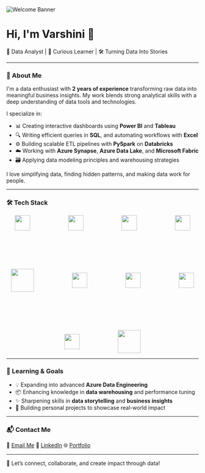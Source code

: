 <!-- Banner -->
![Welcome Banner](assets/varshini-header.png)

# Hi, I'm Varshini 👋

💼 Data Analyst | 🧠 Curious Learner | 🛠️ Turning Data Into Stories

---

### 🚀 About Me

I'm a data enthusiast with **2 years of experience** transforming raw data into meaningful business insights. My work blends strong analytical skills with a deep understanding of data tools and technologies.

I specialize in:

- 📊 Creating interactive dashboards using **Power BI** and **Tableau**
- 🔍 Writing efficient queries in **SQL**, and automating workflows with **Excel**
- ⚙️ Building scalable ETL pipelines with **PySpark** on **Databricks**
- ☁️ Working with **Azure Synapse**, **Azure Data Lake**, and **Microsoft Fabric**
- 🗃️ Applying data modeling principles and warehousing strategies

I love simplifying data, finding hidden patterns, and making data work for people.

---

### 🛠️ Tech Stack

<div style="display: flex; gap: 100px; flex-wrap: wrap; align-items: center; justify-content: center;">
  <img src="https://uxwing.com/wp-content/themes/uxwing/download/brands-and-social-media/power-bi-icon.png" width="40" />
  <img src="https://cdn.worldvectorlogo.com/logos/tableau-software.svg" width="40" />
  <img src="https://uxwing.com/wp-content/themes/uxwing/download/brands-and-social-media/sql-server-icon.png" width="40" />
  <img src="https://cdn.jsdelivr.net/gh/devicons/devicon/icons/python/python-original.svg" width="40" />
  <img src="https://upload.wikimedia.org/wikipedia/commons/f/f3/Apache_Spark_logo.svg" width="60" />
  <img src="https://cdn.jsdelivr.net/gh/devicons/devicon/icons/azure/azure-original.svg" width="40" />
  <img src="https://learn.microsoft.com/en-us/fabric/media/fabric-icon.png" width="40" />
  <img src="https://uxwing.com/wp-content/themes/uxwing/download/brands-and-social-media/microsoft-excel-icon.png" width="40" />
  <img src="https://cdn.jsdelivr.net/gh/devicons/devicon/icons/github/github-original.svg" width="40" />
  <img src="https://upload.wikimedia.org/wikipedia/commons/6/63/Databricks_Logo.png" width="60" />
</div>


---

### 🌱 Learning & Goals

- 💡 Expanding into advanced **Azure Data Engineering**
- 📦 Enhancing knowledge in **data warehousing** and performance tuning
- ✨ Sharpening skills in **data storytelling** and **business insights**
- 🚀 Building personal projects to showcase real-world impact

---

### 📬 Contact Me

📧 [Email Me](mailto:varshini042@gmail.com)   🔗 [LinkedIn](https://www.linkedin.com/in/varshini-sreeramsetty)   🌐 [Portfolio](https://varshini-vistas-portfolio.lovable.app)

---

🚀 Let’s connect, collaborate, and create impact through data!
